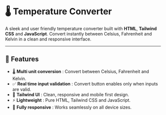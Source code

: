 # 🌡️ Temperature Converter

A sleek and user friendly temperature converter built with **HTML**, **Tailwind CSS** and **JavaScript**. Convert instantly between Celsius, Fahrenheit and Kelvin in a clean and responsive interface.

---

## 🚀 Features  
- 🌡️ **Multi unit conversion** : Convert between Celsius, Fahrenheit and Kelvin.
- ✅ **Real time input validation** : Convert button enables only when inputs are valid.  
- 🎨 **Tailwind UI** : Clean, responsive and mobile first design.  
- ⚡ **Lightweight** : Pure HTML, Tailwind CSS and JavaScript.
- 📱 **Fully responsive** : Works seamlessly on all device sizes.
